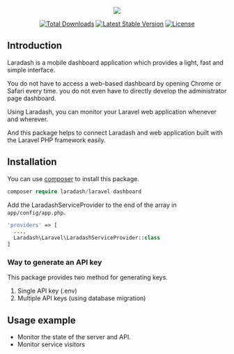 
<p align="center">
<img src="https://cloud.githubusercontent.com/assets/5635513/21983354/2fba62e2-dc34-11e6-843c-fc6d3dc683ea.png" />
</p>

<p align="center">
<a href="https://packagist.org/packages/laradash/laravel-dashboard-api"><img src="https://poser.pugx.org/laradash/laravel-dashboard-api/d/total.svg" alt="Total Downloads"></a>
<a href="https://packagist.org/packages/laradash/laravel-dashboard-api"><img src="https://poser.pugx.org/laradash/laravel-dashboard-api/v/stable.svg" alt="Latest Stable Version"></a>
<a href="https://packagist.org/packages/laradash/laravel-dashboard-api"><img src="https://poser.pugx.org/laradash/laravel-dashboard-api/license.svg" alt="License"></a>
</p>

## Introduction
Laradash is a mobile dashboard application which provides a light, fast and simple interface. 

You do not have to access a web-based dashboard by opening Chrome or Safari every time. you do not even have to directly develop the administrator page dashboard. 

Using Laradash, you can monitor your Laravel web application whenever and wherever. 

And this package helps to connect Laradash and web application built with the Laravel PHP framework easily.

## Installation
You can use [composer](https://getcomposer.org) to install this package.

```php
composer require laradash/laravel-dashboard
```
Add the LaradashServiceProvider to the end of the array in `app/config/app.php`.

```php
'providers' => [
  ...,
  Laradash\Laravel\LaradashServiceProvider::class
]
```

### Way to generate an API key
This package provides two method for generating keys.

1. Single API key (.env)
2. Multiple API keys (using database migration)


## Usage example
- Monitor the state of the server and API.
- Monitor service visitors
